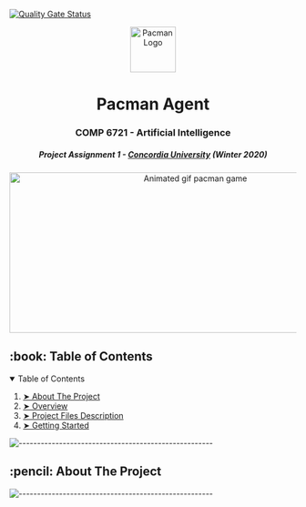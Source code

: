 [![Quality Gate Status](https://sonarcloud.io/api/project_badges/measure?project=Morvie_Semester-6-Morvie&metric=alert_status)](https://sonarcloud.io/summary/new_code?id=Morvie_Semester-6-Morvie)
<p align="center"> 
  <img src="https://tenor.com/view/s%C3%B3observo-watchin-movie-movie-time-eat-popsorn-gif-12321186" alt="Pacman Logo" width="80px" height="80px">
</p>

<h1 align="center"> Pacman Agent </h1>
<h3 align="center"> COMP 6721 - Artificial Intelligence </h3>
<h5 align="center"> Project Assignment 1 - <a href="https://www.concordia.ca/">Concordia University</a> (Winter 2020) </h5>

<p align="center"> 
  <img src="gif/pacman_game.gif" alt="Animated gif pacman game" height="282px" width="637">
</p>

<!-- TABLE OF CONTENTS -->
<h2 id="table-of-contents"> :book: Table of Contents</h2>

<details open="open">
  <summary>Table of Contents</summary>
  <ol>
    <li><a href="#about-the-project"> ➤ About The Project</a></li>
    <li><a href="#overview"> ➤ Overview</a></li>
    <li><a href="#project-files-description"> ➤ Project Files Description</a></li>
    <li><a href="#getting-started"> ➤ Getting Started</a></li>
  </ol>
</details>

![-----------------------------------------------------](https://raw.githubusercontent.com/andreasbm/readme/master/assets/lines/rainbow.png)

<!-- ABOUT THE PROJECT -->
<h2 id="about-the-project"> :pencil: About The Project</h2>

<p align="justify"> 

</p>

![-----------------------------------------------------](https://raw.githubusercontent.com/andreasbm/readme/master/assets/lines/rainbow.png)


